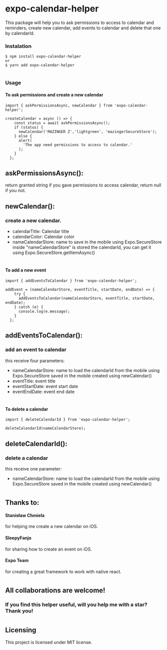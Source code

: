 # expo-calendar-helper

This package will help you to ask permissions to access to calendar and reminders, create new calendar, add events to calendar and delete that one by calendarId.

### Instalation

```
$ npm install expo-calendar-helper
or
$ yarn add expo-calendar-helper
```

#

### Usage

#### To ask permissions and create a new calendar

```
import { askPermissionsAsync, newCalendar } from 'expo-calendar-helper';

createCalendar = async () => {
    const status = await askPermissionsAsync();
    if (status) {
      newCalendar('MAZINGER Z','lightgreen', 'mazingerSecureStore');
    } else {
      alert(
        'The app need permissions to access to calendar.'
      );
    }
  };
```

## askPermissionsAsync():

return granted string if you gave permissions to access calendar, return null if you not.

## newCalendar():

### create a new calendar.

- calendarTitle: Calendar title
- calendarColor: Calendar color
- nameCalendarStore: name to save in the mobile using Expo.SecureStore
  inside "nameCalendarStore" is stored the calendarId, you can get it using
  Expo.SecureStore.getItemAsync()

#

#### To add a new event

```
import { addEventsToCalendar } from 'expo-calendar-helper';

addEvent = (nameCalendarStore, eventTitle, startDate, endDate) => {
    try {
      addEventsToCalendar(nameCalendarStore, eventTitle, startDate, endDate);
    } catch (e) {
      console.log(e.message);
    }
  };
```

## addEventsToCalendar():

### add an event to calendar

this receive four parameters:

- nameCalendarStore: name to load the calendarId from the mobile using
  Expo.SecureStore saved in the mobile created using newCalendar()
- eventTitle: event title
- eventStartDate: event start date
- eventEndDate: event end date

#

#### To delete a calendar

```
import { deleteCalendarId } from 'expo-calendar-helper';

deleteCalendarId(nameCalendarStore);
```

## deleteCalendarId():

### delete a calendar

this receive one parameter:

- nameCalendarStore: name to load the calendarId from the mobile using
  Expo.SecureStore saved in the mobile created using newCalendar()

#

## Thanks to:

#### Stanisław Chmiela

for helping me create a new calendar on iOS.

#### SleepyFanjo

for sharing how to create an event on iOS.

#### Expo Team

for creating a great framework to work with native react.

#

## All collaborations are welcome!

### If you find this helper useful, will you help me with a star? Thank you!

#

## Licensing

This project is licensed under MIT license.
